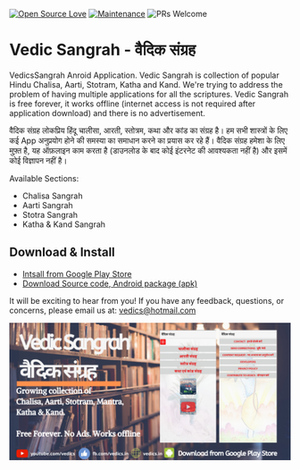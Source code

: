 [![Open Source Love](https://badges.frapsoft.com/os/v3/open-source.png?v=103)](https://github.com/ellerbrock/open-source-badges/) [![Maintenance](https://img.shields.io/badge/Maintained%3F-no-red.svg)](https://bitbucket.org/lbesson/ansi-colors) ![PRs Welcome](https://img.shields.io/badge/PRs-welcome-brightgreen.svg?style=flat-square)

# Vedic Sangrah - वैदिक संग्रह
VedicsSangrah Anroid Application.
Vedic Sangrah is collection of popular Hindu Chalisa, Aarti, Stotram, Katha and Kand. We're trying to address the problem of having multiple applications for all the scriptures. Vedic Sangrah is free forever, it works offline (internet access is not required after application download) and there is no advertisement.

वैदिक संग्रह लोकप्रिय हिंदू चालीसा, आरती, स्तोत्रम, कथा और कांड का संग्रह है। हम सभी शास्त्रों के लिए कई App अनुप्रयोग होने की समस्या का समाधान करने का प्रयास कर रहे हैं। वैदिक संग्रह हमेशा के लिए मुफ़्त है, यह ऑफ़लाइन काम करता है (डाउनलोड के बाद कोई इंटरनेट की आवश्यकता नहीं है) और इसमें कोई विज्ञापन नहीं है।

Available Sections:
* Chalisa Sangrah
* Aarti Sangrah
* Stotra Sangrah
* Katha & Kand Sangrah

## Download & Install

- [Intsall from Google Play Store](https://play.google.com/store/apps/details?id=com.prod.vedicsangrah&hl=en_IN)
- [Download Source code, Android package (apk)](https://github.com/pratik-lal/VedicsSangrah/releases)

It will be exciting to hear from you! If you have any feedback, questions, or concerns, please email us at: vedics@hotmail.com

![picture](https://github.com/pratik-lal/VedicsSangrah/blob/master/Vedic%20Sangrah%20Feature%20Graphic-prod.png)

